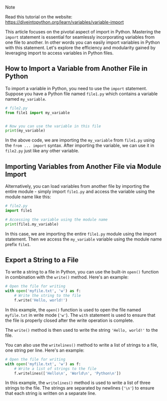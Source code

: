 > [!NOTE]
> Read this tutorial on the website: https://diveintopython.org/learn/variables/variable-import

This article focuses on the pivotal aspect of import in Python. Mastering the `import` statement is essential for seamlessly incorporating variables from one file to another. In other words you can easily import variables in Python with this statement. Let's explore the efficiency and modularity gained by leveraging import to access variables in Python files.

## How to Import a Variable from Another File in Python

To import a variable in Python, you need to use the `import` statement. Suppose you have a Python file named `file1.py` which contains a variable named `my_variable`.

```python
# file2.py
from file1 import my_variable


# Now you can use the variable in this file
print(my_variable)
```

In the above code, we are importing the `my_variable` from `file1.py` using the `from ... import` syntax. After importing the variable, we can use it in `file2.py` just like any other variable.

## Importing Variables from Another File via Module Import

Alternatively, you can load variables from another file by importing the entire module  - simply import `file1.py` and access the variable using the module name like this:

```python
# file2.py
import file1

# Accessing the variable using the module name
print(file1.my_variable)
```

In this case, we are importing the entire `file1.py` module using the import statement. Then we access the `my_variable` variable using the module name prefix `file1`.

## Export a String to a File

To write a string to a file in Python, you can use the built-in `open()` function in combination with the `write()` method. Here's an example:

```python
# Open the file for writing
with open('myfile.txt', 'w') as f:
    # Write the string to the file
    f.write('Hello, world!')
```

In this example, the `open()` function is used to open the file named `myfile.txt` in write mode (`'w'`). The `with` statement is used to ensure that the file is properly closed after the write operation is complete.

The `write()` method is then used to write the string `'Hello, world!'` to the file.

You can also use the `writelines()` method to write a list of strings to a file, one string per line. Here's an example:

```python
# Open the file for writing
with open('myfile.txt', 'w') as f:
    # Write a list of strings to the file
    f.writelines(['Hello\n', 'World\n', 'Python\n'])
```

In this example, the `writelines()` method is used to write a list of three strings to the file. The strings are separated by newlines (`'\n'`) to ensure that each string is written on a separate line.
